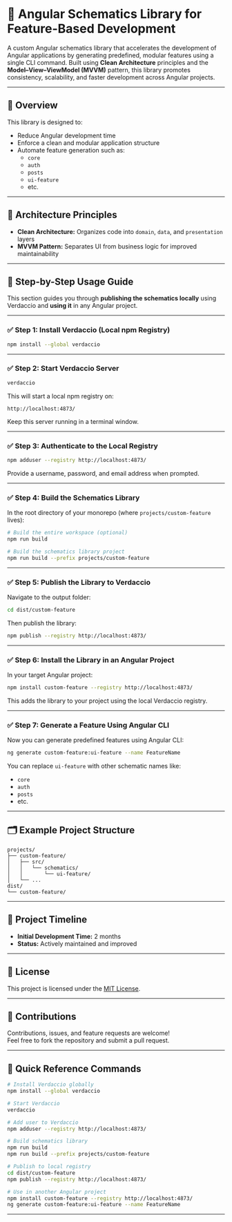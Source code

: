 
# 🔧 Angular Schematics Library for Feature-Based Development

A custom Angular schematics library that accelerates the development of Angular applications by generating predefined, modular features using a single CLI command. Built using **Clean Architecture** principles and the **Model–View–ViewModel (MVVM)** pattern, this library promotes consistency, scalability, and faster development across Angular projects.

---

## 📌 Overview

This library is designed to:

- Reduce Angular development time
- Enforce a clean and modular application structure
- Automate feature generation such as:
  - `core`
  - `auth`
  - `posts`
  - `ui-feature`
  - etc.

---

## 🧱 Architecture Principles

- **Clean Architecture:** Organizes code into `domain`, `data`, and `presentation` layers
- **MVVM Pattern:** Separates UI from business logic for improved maintainability

---

## 🚀 Step-by-Step Usage Guide

This section guides you through **publishing the schematics locally** using Verdaccio and **using it** in any Angular project.

---

### ✅ Step 1: Install Verdaccio (Local npm Registry)

```bash
npm install --global verdaccio
```

---

### ✅ Step 2: Start Verdaccio Server

```bash
verdaccio
```

This will start a local npm registry on:

```
http://localhost:4873/
```

Keep this server running in a terminal window.

---

### ✅ Step 3: Authenticate to the Local Registry

```bash
npm adduser --registry http://localhost:4873/
```

Provide a username, password, and email address when prompted.

---

### ✅ Step 4: Build the Schematics Library

In the root directory of your monorepo (where `projects/custom-feature` lives):

```bash
# Build the entire workspace (optional)
npm run build

# Build the schematics library project
npm run build --prefix projects/custom-feature
```

---

### ✅ Step 5: Publish the Library to Verdaccio

Navigate to the output folder:

```bash
cd dist/custom-feature
```

Then publish the library:

```bash
npm publish --registry http://localhost:4873/
```

---

### ✅ Step 6: Install the Library in an Angular Project

In your target Angular project:

```bash
npm install custom-feature --registry http://localhost:4873/
```

This adds the library to your project using the local Verdaccio registry.

---

### ✅ Step 7: Generate a Feature Using Angular CLI

Now you can generate predefined features using Angular CLI:

```bash
ng generate custom-feature:ui-feature --name FeatureName
```

You can replace `ui-feature` with other schematic names like:

- `core`
- `auth`
- `posts`
- etc.

---

## 🗂️ Example Project Structure

```
projects/
├── custom-feature/
│   ├── src/
│   │   └── schematics/
│   │       └── ui-feature/
│   └── ...
dist/
└── custom-feature/
```

---

## 📅 Project Timeline

- **Initial Development Time:** 2 months  
- **Status:** Actively maintained and improved

---

## 📃 License

This project is licensed under the [MIT License](LICENSE).

---

## 🙌 Contributions

Contributions, issues, and feature requests are welcome!  
Feel free to fork the repository and submit a pull request.

---

## 📎 Quick Reference Commands

```bash
# Install Verdaccio globally
npm install --global verdaccio

# Start Verdaccio
verdaccio

# Add user to Verdaccio
npm adduser --registry http://localhost:4873/

# Build schematics library
npm run build
npm run build --prefix projects/custom-feature

# Publish to local registry
cd dist/custom-feature
npm publish --registry http://localhost:4873/

# Use in another Angular project
npm install custom-feature --registry http://localhost:4873/
ng generate custom-feature:ui-feature --name FeatureName
```

---
